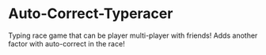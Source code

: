 # Auto-Correct-Typeracer
Typing race game that can be player multi-player with friends! Adds another factor with auto-correct in the race!
